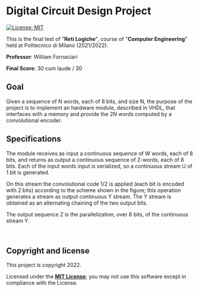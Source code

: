 <h1>Digital Circuit Design Project</h1>

[![License: MIT][license-image]][license]

This is the final test of "**Reti Logiche**", course of "**Computer Engineering**" held at Politecnico di Milano (2021/2022).

**Professor**: William Fornaciari

**Final Score**: 30 cum laude / 30

<h2>Goal</h2>

Given a sequence of N words, each of 8 bits, and size N, the purpose of the project is to implement an hardware module, described in VHDL, that interfaces with a memory and provide the 2N words computed by a convolutional encoder.

<h2>Specifications</h2>

The module receives as input a continuous sequence of W words, each of 8 bits, and returns as output a continuous sequence of Z-words, each of 8 bits. Each of the input words input is serialized, so a continuous stream U of 1 bit is generated.

On this stream the convolutional code 1/2 is applied
(each bit is encoded with 2 bits) according to the scheme shown in the figure; this operation generates a stream as output
continuous Y stream. The Y stream is obtained as an alternating chaining of the two output bits.

The output sequence Z is the parallelization, over 8 bits, of the continuous stream Y.

<img alt="" src="https://github.com/christian-confalonieri/Prova-Finale-Reti-Logiche-2021-2022/blob/main/readme-images/convolutore.png">

<img alt="" src="https://github.com/christian-confalonieri/Prova-Finale-Reti-Logiche-2021-2022/blob/main/readme-images/convolutore_fsm.png">

<h2>Copyright and license</h2>

This project is copyright 2022.

Licensed under the **[MIT License][license]**; you may not use this software except in compliance with the License.

[license]: https://github.com/christian-confalonieri/Prova-Finale-Reti-Logiche-2021-2022/blob/main/LICENSE
[license-image]: https://img.shields.io/badge/License-MIT-blue.svg